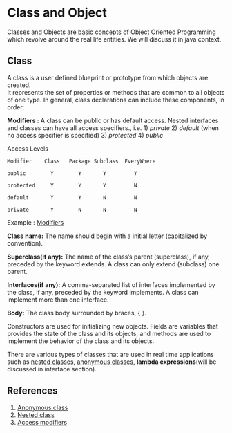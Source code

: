 # Class and Object

Classes and Objects are basic concepts of Object Oriented Programming which revolve around the real life entities.
We will discuss it in java context.

## Class

A  class is a user defined blueprint or prototype from which objects are created.  
It represents the set of properties or methods that are common to all objects of one type. In general, class declarations can include these components, in order:

**Modifiers :** A class can be public or has default access. Nested interfaces and classes can have all access specifiers., i.e. 1) *private* 2) *default* (when no access specifier is specified) 3) *protected* 4) *public*

Access Levels

    Modifier    Class   Package Subclass  EveryWhere

    public        Y        Y       Y         Y

    protected     Y        Y       Y         N

    default       Y        Y       N         N
    
    private       Y        N       N         N

Example : [Modifiers](../Java\src\Modifiers.java)

**Class name:** The name should begin with a initial letter (capitalized by convention).

**Superclass(if any):** The name of the class’s parent (superclass), if any, preceded by the keyword extends. A class can only extend (subclass) one parent.

**Interfaces(if any):** A comma-separated list of interfaces implemented by the class, if any, preceded by the keyword implements. A class can implement more than one interface.

**Body:** The class body surrounded by braces, { }.

Constructors are used for initializing new objects. Fields are variables that provides the state of the class and its objects, and methods are used to implement the behavior of the class and its objects.

There are various types of classes that are used in real time applications such as [nested classes](../Java\src\Modifiers.java), [anonymous classes](../Java\src\Modifiers.java), **lambda expressions**(will be discussed in interface section).

## References

1. [Anonymous class](https://www.geeksforgeeks.org/anonymous-inner-class-java/)
2. [Nested class](https://www.geeksforgeeks.org/nested-classes-java/)
3. [Access modifiers](https://www.geeksforgeeks.org/access-specifiers-for-classes-or-interfaces-in-java/)
